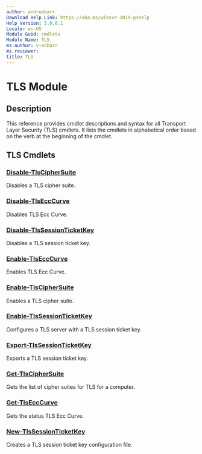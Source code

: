```yaml
---
author: andreabarr
Download Help Link: https://aka.ms/winsvr-2019-pshelp
Help Version: 5.0.0.1
Locale: en-US
Module Guid: cmdlets
Module Name: TLS
ms.author: v-anbarr
ms.reviewer: 
title: TLS
---
```


# TLS Module
## Description
This reference provides cmdlet descriptions and syntax for all Transport Layer Security (TLS) cmdlets. It lists the cmdlets in alphabetical order based on the verb at the beginning of the cmdlet.

## TLS Cmdlets
### [Disable-TlsCipherSuite](Disable-TlsCipherSuite.md)
Disables a TLS cipher suite.

### [Disable-TlsEccCurve](Disable-TlsEccCurve.md)
Disables TLS Ecc Curve.

### [Disable-TlsSessionTicketKey](Disable-TlsSessionTicketKey.md)
Disables a TLS session ticket key.

### [Enable-TlsEccCurve](Enable-TlsEccCurve.md)
Enables TLS Ecc Curve.

### [Enable-TlsCipherSuite](Enable-TlsCipherSuite.md)
Enables a TLS cipher suite.

### [Enable-TlsSessionTicketKey](Enable-TlsSessionTicketKey.md)
Configures a TLS server with a TLS session ticket key.

### [Export-TlsSessionTicketKey](Export-TlsSessionTicketKey.md)
Exports a TLS session ticket key.

### [Get-TlsCipherSuite](Get-TlsCipherSuite.md)
Gets the list of cipher suites for TLS for a computer.

### [Get-TlsEccCurve](Get-TlsEccCurve.md)
Gets the status TLS Ecc Curve.

### [New-TlsSessionTicketKey](New-TlsSessionTicketKey.md)
Creates a TLS session ticket key configuration file.

